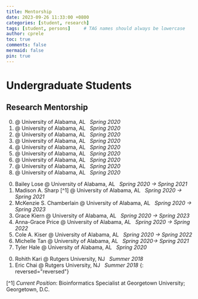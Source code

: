 ```yaml
---
title: Mentorship
date: 2023-09-26 11:33:00 +0800
categories: [student, research]
tags: [student, persons]     # TAG names should always be lowercase
author: cprele
toc: true
comments: false
mermaid: false
pin: true
---
```



# Undergraduate Students

## Research Mentorship

0. @ University of Alabama, AL &nbsp; _Spring 2020_
0. @ University of Alabama, AL &nbsp; _Spring 2020_
0. @ University of Alabama, AL &nbsp; _Spring 2020_
0. @ University of Alabama, AL &nbsp; _Spring 2020_
0. @ University of Alabama, AL &nbsp; _Spring 2020_
0. @ University of Alabama, AL &nbsp; _Spring 2020_
0. @ University of Alabama, AL &nbsp; _Spring 2020_
0. @ University of Alabama, AL &nbsp; _Spring 2020_
0. @ University of Alabama, AL &nbsp; _Spring 2020_
<!-- Spring 2020 -->
0. Bailey Lose @ University of Alabama, AL &nbsp; _Spring 2020 &rarr; Spring 2021_
0. Madison A. Sharp [^1] @ University of Alabama, AL &nbsp; _Spring 2020 &rarr; Spring 2021_
0. McKenzie S. Chamberlain @ University of Alabama, AL &nbsp; _Spring 2020 &rarr; Spring 2023_
0. Grace Kiern @ University of Alabama, AL &nbsp; _Spring 2020 &rarr; Spring 2023_
0. Anna-Grace Price @ University of Alabama, AL &nbsp; _Spring 2020 &rarr; Spring 2022_
0. Cole A. Kiser @ University of Alabama, AL &nbsp; _Spring 2020 &rarr; Spring 2022_
0. Michelle Tan @ University of Alabama, AL &nbsp; _Spring 2020&rarr; Spring 2021_
0. Tyler Hale @ University of Alabama, AL &nbsp; _Spring 2020_
<!-- Rutgers University -->
0. Rohith Kari @ Rutgers University, NJ &nbsp; _Summer 2018_
0. Eric Chai @ Rutgers University, NJ &nbsp; _Summer 2018_
{: reversed="reversed"}

[^1] _Current Position_: Bioinformatics Specialist at Georgetown University; Georgetown, D.C.
